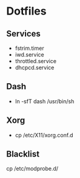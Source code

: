 # Dotfiles

## Services

* fstrim.timer
* iwd.service
* throttled.service
* dhcpcd.service

## Dash
* ln -sfT dash /usr/bin/sh

## Xorg
* cp /etc/X11/xorg.conf.d

## Blacklist
cp /etc/modprobe.d/
